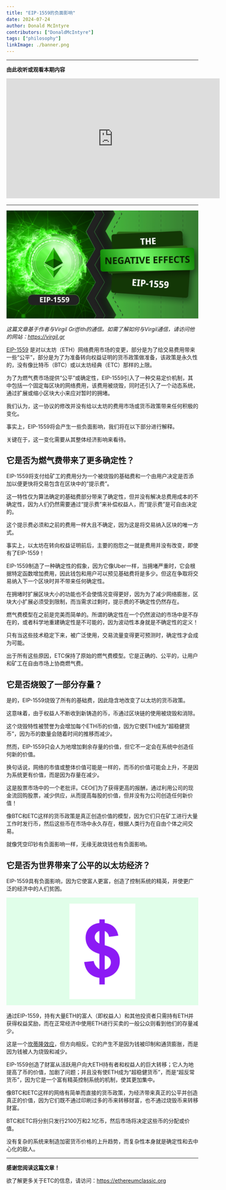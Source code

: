 ```yaml
---
title: "EIP-1559的负面影响"
date: 2024-07-24
author: Donald McIntyre
contributors: ["DonaldMcIntyre"]
tags: ["philosophy"]
linkImage: ./banner.png
---
```


---
**由此收听或观看本期内容**

<iframe width="560" height="315" src="https://www.youtube.com/embed/DBWQHM9mPDA" title="YouTube video player" frameborder="0" allow="accelerometer; autoplay; clipboard-write; encrypted-media; gyroscope; picture-in-picture; web-share" allowfullscreen></iframe>

---

![](./banner.png)

*这篇文章基于作者与Virgil Griffith的通信。如需了解如何与Virgil通信，请访问他的网站：https://virgil.gr*

[EIP-1559](https://eips.ethereum.org/EIPS/eip-1559) 是对以太坊（ETH）网络费用市场的变更，部分是为了给交易费用带来一些“公平”，部分是为了为准备转向权益证明的货币政策做准备，该政策是永久性的，没有像比特币（BTC）或以太坊经典（ETC）那样的上限。

为了为燃气费市场提供“公平”或确定性，EIP-1559引入了一种交易定价机制，其中包括一个固定每区块的网络费用，该费用被烧毁，同时还引入了一个动态系统，通过扩展或缩小区块大小来应对暂时的拥堵。

我们认为，这一协议的修改并没有给以太坊的费用市场或货币政策带来任何积极的变化。

事实上，EIP-1559将会产生一些负面影响，我们将在以下部分进行解释。

关键在于，这一变化需要从其整体经济影响来看待。

## 它是否为燃气费带来了更多确定性？

EIP-1559将支付给矿工的费用分为一个被烧毁的基础费和一个由用户决定是否添加以便更快将交易包含在区块中的“提示费”。

这一特性仅为算法确定的基础费部分带来了确定性，但并没有解决总费用成本的不确定性，因为人们仍然需要通过“提示费”来补偿权益人，而“提示费”是可自由决定的。

这个提示费必须和之前的费用一样大且不确定，因为这是将交易纳入区块的唯一方式。

事实上，以太坊在转向权益证明前后，主要的抱怨之一就是费用并没有改变，即使有了EIP-1559！

EIP-1559制造了一种确定性的假象，因为它像Uber一样，当拥堵严重时，它会根据特定函数增加费用，因此钱包和用户可以预见基础费将是多少。但这在争取将交易纳入下一个区块时并不带来任何确定性。

在拥堵时扩展区块大小的功能也不会使情况变得更好，因为为了减少网络膨胀，区块大小扩展必须受到限制，而当需求过剩时，提示费的不确定性仍然存在。

燃气费模型在之前是完美而简单的。所谓的确定性在一个仍然波动的市场中是不存在的，或者科学地重建确定性是不可能的，因为波动性本身就是不确定性的定义！

只有当这些技术稳定下来，被广泛使用，交易流量变得更可预测时，确定性才会成为可能。

出于所有这些原因，ETC保持了原始的燃气费模型。它是正确的、公平的，让用户和矿工在自由市场上协商燃气费。

## 它是否烧毁了一部分存量？

是的，EIP-1559烧毁了所有的基础费，因此隐含地改变了以太坊的货币政策。

这意味着，由于权益人不断收到新铸造的币，币通过区块链的使用被烧毁和消除。

这个烧毁特性被赞誉为会增加每个ETH币的价值，因为它使ETH成为“超稳健货币”，因为币的数量会随着时间的推移而减少。

然而，EIP-1559只会人为地增加剩余存量的价值，但它不一定会在系统中创造任何新的价值。

换句话说，网络的市值或整体价值可能是一样的，而币的价值可能会上升，不是因为系统更有价值，而是因为存量在减少。

这是股票市场中的一个老批评。CEO们为了获得更高的报酬，通过利用公司的现金流回购股票，减少供应，从而提高每股的价值，但并没有为公司创造任何新价值！

像BTC和ETC这样的货币政策是真正创造价值的模型，因为它们只在矿工进行大量工作时发行币，然后这些币在市场中永久存在，根据人类行为在自由个体之间交易。

就像凭空印钞有负面影响一样，无缘无故烧钱也有负面影响。

## 它是否为世界带来了公平的以太坊经济？

EIP-1559具有负面影响，因为它使富人更富，创造了控制系统的精英，并使更广泛的经济中的人们贫困。

![](./1.png)

通过EIP-1559，持有大量ETH的富人（即权益人）和其他投资者只需持有ETH并获得权益奖励，而在正常经济中使用ETH进行买卖的一般公众则看到他们的存量减少。

这是一个[坎蒂隆效应](https://mises.org/mises-wire/cantillon-effects-why-inflation-helps-some-and-hurts-others)，但方向相反。它的产生不是因为钱被印制和通货膨胀，而是因为钱被人为烧毁和减少。

EIP-1559创造了财富从活跃用户向大ETH持有者和权益人的巨大转移；它人为地提高了币的价值，加剧了问题；并且没有使ETH成为“超稳健货币”，而是“超反常货币”，因为它是一个富有精英控制系统的机制，使其更加集中。

像BTC和ETC这样的网络有简单而直接的货币政策，为经济带来真正的公平并创造真正的价值，因为它们既不通过印刷过多的币来转移财富，也不通过烧毁币来转移财富。

BTC和ETC将分别只发行2100万和2.1亿币，然后市场将决定这些币的分配或价值。

没有复杂的系统来制造加密货币价格的上升趋势，而复杂性本身就是确定性和去中心化的敌人。

---

**感谢您阅读这篇文章！**

欲了解更多关于ETC的信息，请访问：https://ethereumclassic.org
